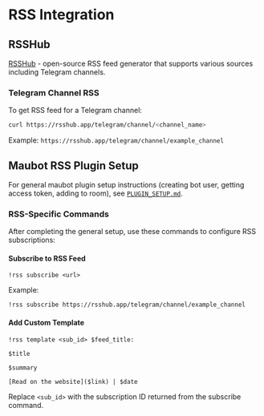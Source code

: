 # RSS Integration

## RSSHub

[RSSHub](https://github.com/DIYgod/RSSHub) - open-source RSS feed generator that supports various sources including Telegram channels.

### Telegram Channel RSS

To get RSS feed for a Telegram channel:

```sh
curl https://rsshub.app/telegram/channel/<channel_name>
```

Example: `https://rsshub.app/telegram/channel/example_channel`

## Maubot RSS Plugin Setup

For general maubot plugin setup instructions (creating bot user, getting access token, adding to room), see [`PLUGIN_SETUP.md`](../src/maubot/PLUGIN_SETUP.md).

### RSS-Specific Commands

After completing the general setup, use these commands to configure RSS subscriptions:

#### Subscribe to RSS Feed

```mxc
!rss subscribe <url>
```

Example:

```mxc
!rss subscribe https://rsshub.app/telegram/channel/example_channel
```

#### Add Custom Template

```mxc
!rss template <sub_id> $feed_title:

$title

$summary

[Read on the website]($link) | $date
```

Replace `<sub_id>` with the subscription ID returned from the subscribe command.
